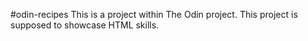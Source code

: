 #odin-recipes
This is a project within The Odin project. This project is supposed to showcase HTML skills.
